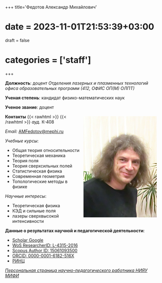 +++
title='Федотов Александр Михайлович'
# date = 2023-11-01T21:53:39+03:00
draft = false
# categories = ['staff']
+++

<!-- ![photo](photo.jpg) -->

**Должность**: доцент *Отделения лазерных и плазменных технологий офиса образовательных программ (412, ОФИС ОП(М) ОЛПТ)*

**Ученая степень**: кандидат физико-математических наук

**Ученое звание**: доцент

**Контакты**
{{< rawhtml >}}
<img src="photo.jpg" width="240px" style="float:right; margin: 7px;"/>
{{< /rawhtml >}}
*ауд.* К-408

*Email:* AMFedotov@mephi.ru


*Учебные курсы*:
- Общая теория относительности
- Теоретическая механика
- Теория поля
- Теория сверхсильных полей
- Статистическая физика 
- Современная геометрия
- Топологические методы в физике

*Научные интересы*:	
- Теоретическая физика
- КЭД и сильные поля
- лазеры сверхвысокой интенсивности

**Данные о результатах научной и педагогической деятельности**:	
- [Scholar Google](https://scholar.google.com/citations?hl=ru&user=LLaBL-EAAAAJ)
- [WoS ResearcherID: L-4315-2016](https://www.webofscience.com/wos/author/record/L-4315-2016)
- [Scopus Author ID: 15061093500](https://www.scopus.com/authid/detail.uri?authorId=15061093500)
- [ORCID: 0000-0001-6182-516X](https://orcid.org/0000-0001-6182-516X)
- [РИНЦ](https://www.elibrary.ru/author_profile.asp?id=35477)


[*Персональная страница научно-педагогического работника НИЯУ МИФИ*](https://home.mephi.ru/ru/users/622/public)